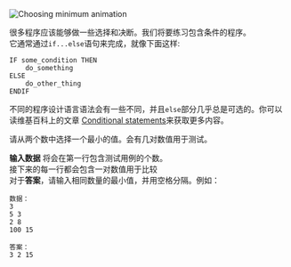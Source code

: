 <div class="text-center">
	<img src="https://codeabbey.github.io/data/min_of_two.gif" alt="Choosing minimum animation"/>
</div>

很多程序应该能够做一些选择和决断。我们将要练习包含条件的程序。    
它通常通过`if...else`语句来完成，就像下面这样:   

    IF some_condition THEN
	    do_something
	ELSE
	    do_other_thing
	ENDIF

不同的程序设计语言语法会有一些不同，并且`else`部分几乎总是可选的。你可以读维基百科上的文章
[Conditional statements][cond]来获取更多内容。     

[cond]: http://en.wikipedia.org/wiki/Conditional_(computer_programming)

请从两个数中选择一个最小的值。会有几对数值用于测试。   

**输入数据** 将会在第一行包含测试用例的个数。     
接下来的每一行都会包含一对数值用于比较     
对于**答案**，请输入相同数量的最小值，并用空格分隔。例如：    

    数据：
    3
    5 3
    2 8
    100 15
    
    答案：
    3 2 15

